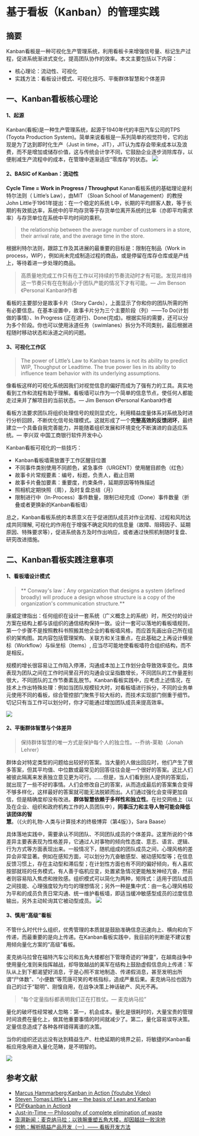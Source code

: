 # 基于看板（Kanban）的管理实践

## 摘要
Kanban看板是一种可视化生产管理系统，利用看板卡来增强信号量、标记生产过程，促进系统渐进式变化，提高团队协作的效率。本文主要包括以下内容：
- 核心理论：流动性、可视化
- 实践方法：看板设计模式、可视化技巧、平衡群体智慧和个体差异

## 一、Kanban看板核心理论

#### 1、起源
Kanban(看板)是一种生产管理系统，起源于1940年代的丰田汽车公司的TPS (Toyota Production System)。简单来说看板是一系列简单的视觉符号，它的出现是为了达到即时化生产（Just in time，JIT），JIT认为库存会带来成本以及浪费，而不是增加或储存价值，这与传统会计学不同，它鼓励企业逐步消除库存，以便削减生产流程中的成本，在管理中逐渐适应“零库存”的状态。
![](http://riboseyim-qiniu.riboseyim.com/Kanban_Toyota.gif)

#### 2、BASIC of Kanban：流动性
**Cycle Time = Work in Progress / Throughput**
Kanan看板系统的基础理论是利特尔法则（ Little’s Law），由MIT （Sloan School of Management）的教授John Little于1961年提出：在一个稳定的系统 L中，长期的平均顾客人数，等于长期的有效抵达率，系统中的平均存货等于存货单位离开系统的比率（亦即平均需求率）与存货单位在系统中平均时间的乘积。
>the relationship between the average number of customers in a store, their arrival rate, and the average time in the store.

根据利特尔法则，跟踪工作及其进展的最重要的目标是：限制在制品（Work in process，WIP），例如尚未完成制造过程的商品，或是停留在库存仓库或是产线上，等待着进一步处理的商品。

>高质量地完成工作只有在工作以可持续的节奏流动时才有可能。发现并维持这一节奏只有在在制品小于团队产能的情况下才有可能。— Jim Benson  《Personal Kanban》作者

看板的主要部分是故事卡片（Story Cards），上面显示了你和你的团队所需的所有必要信息。在基本设置中，故事卡片分为三个主要阶段（列）——To Do(计划做的事情）、In Progress (正在进行)、Done(完成)。根据实际的需要，还可以分为多个阶段。你也可以使用泳道任务（swimlanes）拆分为不同类别，最后根据进程随时移动状态和泳道之间的问题。

#### 3、可视化工作区

>The power of Little’s Law to Kanban teams is not its ability to predict WIP, Thoughput or Leadtime. The true power lies in its ability to influence team behavior with its underlying assumptions.

像看板这样的可视化系统因我们对视觉信息的偏好而成为了强有力的工具。真实地看到工作和流程有助于理解。看板墙可以作为一个简单的信息节点，使任何人都能走过来并了解项目的当前状态。— Jim Benson  《Personal Kanban》作者

看板方法要求团队将组织处理信号的规则显式化，利用精益度量体系对系统及时进行分析回顾，不断优化信号处理模式。这就形成了一个**完整高效的反馈闭环**，最终建立一个具备自我完善能力，并能随着组织发展和环境变化不断演进的自适应系统。— 李兴双 中国工商银行软件开发中心

Kanban看板可视化的一些技巧：
- Kanban看板墙需放置于工作区醒目位置
- 不同事件类别使用不同颜色，紧急事件（URGENT）使用醒目颜色（红色）
- 故事卡片常规要素：编号，标题，负责人，截止日期
- 故事卡片叠加要素：重要度，约束条件，延期原因等特殊描述
- 照相机定期快照（周），及时复盘总结（月）
- 限制进行中（In-Process）事件数量，限制已经完成（Done）事件数量（折叠或者更换新的Kanban看板墙）

总之，Kanban看板系统的本质意义在于促进团队成员对作业流程、过程和风险达成共同理解, 可视化的作用在于增强不确定风险的信息量（故障、阻碍因子、延期原因、特殊要求等），促进系统各方及时作出响应，或者通过快照机制随时复盘、研究改进措施。

## 二、Kanban看板实践注意事项

#### 1、看板墙设计模式
> ** Conway's law：Any organization that designs a system (defined broadly) will produce a design whose structure is a copy of the organization's communication structure.**

康威定律指出：任何组织在设计一套系统（广义概念上的系统）时，所交付的设计方案在结构上都与该组织的通信结构保持一致。设计一套可以落地的看板墙规则，第一个步骤不是按照教科书照搬其他企业的看板墙风格，而应首先画出自己所在组织的架构图。其内容包括管理架构、关联方和关注重点，在此基础之上再设计横坐标（Workflow）与纵坐标（Items）, 应当尽可能地使看板墙符合组织结构，而不是相反。

规模的增长很容易让工作陷入停滞，沟通成本加上工作划分会导致效率变化。具体表现为团队之间在工作时间里召开的沟通会议呈指数增长，不同团队的工作量差别很大，不同团队的工作节奏紊乱脱节。Kanban看板实践中，应考虑上述情况，在技术上作出特殊处理：例如当团队规模较大时，对看板墙进行拆分，不同的业务单元使用不同的看板，综合管控部门聚焦于较大标的，而技术实现部门侧重于细节。切记只有当工作可以划分时，你才可能通过增加团队成员来提高效率。

![](http://riboseyim-qiniu.riboseyim.com/Kanban_Pattern_DevOps.png)

#### 2、平衡群体智慧与个体差异

>保持群体智慧的唯一方式是保护每个人的独立性。--乔纳-莱勒（Jonah Lehrer）

群体会对特定类型的问题给出较好的答案。当大量的人做出回应时，他们产生了很多答案，但其平均值、中位数或最常见的回答往往会是一个很好的答案。这比人们被彼此隔离来发表独立意见更为可行。......但是，当人们看到别人提供的答案后，就出现了一些不好的事情。人们会修改自己的答案，从而造成最后的答案集合变得不够多样化，这样最好的答案就可能无法脱颖而出。人们通过强化会变得更加自信，但是精确度却没有改进。**群体智慧依赖于多样性和独立性**。在社交网络上（以及在企业、组织和政府机构工作的人员团队中），**同事压力和主导人物可能会降低该团体的智慧**。（《火的礼物-人类与计算技术的终极博弈（第4版）》，Sara Baase）

具体落地实践中，需要承认不同团队、不同团队成员的个体差异。这里所说的个体差异主要表表现为性格差异，它通过人对事物的倾向性态度、意志、语言、逻辑、行为方式等方面表现出来。一般情况下，随机组成的团队成员之间，心理风格的差异会非常显著。例如在感知方面，可以划分为亢奋敏感型、被动感知型等；在信息反馈习惯上，存在主动型和滞后型；在计划性方面也有不同的偏好倾向，有人喜欢按部就班的任务模式，有人善于临机应变，处置紧急情况更能触发神经亢奋，然前者则容易陷入焦虑和挫败感。组织模式可以简化为两种，矩阵式：适用于团队成员之间技能、心理强度较为均匀的理想情况；另外一种是集中式：由一名心理风格较为平和的成员负责日常沟通、统一维护看板墙，即适当缓冲敏感型成员的过度信息输出，另外主动轮询其它被动型成员。
![](http://riboseyim-qiniu.riboseyim.com/Kanban_Pattern_Org.png)

#### 3、慎用“高级”看板

不管什么时代什么组织，优秀管理的本质就是鼓励准确信息迅速向上、横向和向下传递，而最重要的是向上传递。在Kanban看板实践中，我目前的判断是不建议套用倾向量化方案的“高级”看板。

麦克纳马拉曾在福特汽车公司和五角大楼都创下管理奇迹的“神童”，在越南战争中使用量化准则来指挥越战，却导致越战的美军在结构上鼓励虚假信息向上传递：军队从上到下都渴望好消息，于是心照不宣地制造、传递假消息，甚至发明出所谓“尸体数”、“小便数”等荒唐可笑的考核指标，造成严重后果。麦克纳马拉也因为自己的过于“聪明”、刚愎自用，在战争决策上神话破产、风光不再。

>“每个定量指标都表明我们正在打胜仗。— 麦克纳马拉”

量化的破坏性经常被人忽略：第一，机会成本。量化是很耗时的，大量宝贵的管理时间浪费在量化上，做其他重要事情的时间就减少了。第二，量化容易误导决策。定量信息造成了各种各样错得离谱的决策。

当你的组织还远远没有达到精益生产、杜绝延期的境界之前，将敏捷的Kanban看板应用急用进入量化范畴，是不明智的。

![](http://riboseyim-qiniu.riboseyim.com/Kanban_Pattern_YR_201707.png)

## 参考文献
- [Marcus Hammarberg:Kanban in Action  (Youtube Video)](https://www.youtube.com/watch?v=ufCa1VlItLA)
- [Steven Tomas:Little’s Law – the basis of Lean and Kanban](http://itsadeliverything.com/littles-law-the-basis-of-lean-and-kanban)
- [PDF《kanban in Action》](http://3.droppdf.com/files/p99PT/kanban-in-action.pdf)
- [Just-in-Time — Philosophy of complete elimination of waste](http://www.toyota-global.com/company/vision_philosophy/toyota_production_system/just-in-time.html)
- [澎湃新闻：麦克纳马拉：以铁腕重塑五角大楼，却因越战一败涂地](http://www.thepaper.cn/newsDetail_forward_1365119_1)
- [何勉：解析精益产品开发（一）—— 看板开发方法](http://www.infoq.com/cn/articles/kanban-development-method)
